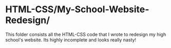 # HTML-CSS/My-School-Website-Redesign/
This folder consists all the HTML-CSS code that I wrote to redesign my high school's website. Its highly incomplete and looks really nasty!
